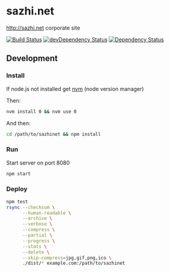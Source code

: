 sazhi.net
=========

<http://sazhi.net> corporate site

[![Build Status](http://img.shields.io/travis/sazhinet/sazhinet/master.svg)](https://travis-ci.org/sazhinet/sazhinet)
[![devDependency Status](http://img.shields.io/david/dev/sazhinet/sazhinet.svg)](https://david-dm.org/sazhinet/sazhinet#info=devDependencies)
[![Dependency Status](http://img.shields.io/david/sazhinet/sazhinet.svg)](https://david-dm.org/sazhinet/sazhinet)

Development
-----------

### Install

If node.js not installed get
[nvm](https://github.com/creationix/nvm#installation)
(node version manager)

Then:

````bash
nvm install 0 && nvm use 0
````

And then:

````bash
cd /path/to/sazhinet && npm install
````

### Run

Start server on port 8080

````bash
npm start
````

### Deploy

````bash
npm test
rsync --checksum \
      --human-readable \
      --archive \
      --verbose \
      --compress \
      --partial \
      --progress \
      --stats \
      --delete \
      --skip-compress=jpg,gif,png,ico \
      ./dist/* example.com:/path/to/sazhinet
````
